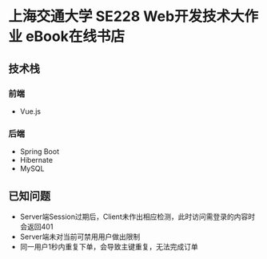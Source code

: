 # 上海交通大学 SE228 Web开发技术大作业 eBook在线书店
## 技术栈
### 前端
- Vue.js  

### 后端
- Spring Boot
- Hibernate
- MySQL

## 已知问题
- Server端Session过期后，Client未作出相应检测，此时访问需登录的内容时会返回401
- Server端未对当前可禁用用户做出限制
- 同一用户1秒内重复下单，会导致主键重复，无法完成订单